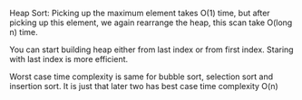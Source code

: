 Heap Sort:
Picking up the maximum element takes O(1) time,
but after picking up this element, we again rearrange the heap, this scan take O(long n) time.

You can start building heap either from last index or from first index. Staring with last index is more efficient.


Worst case time complexity is same for bubble sort, selection sort and insertion sort.
It is just that later two has best case time complexity O(n)
